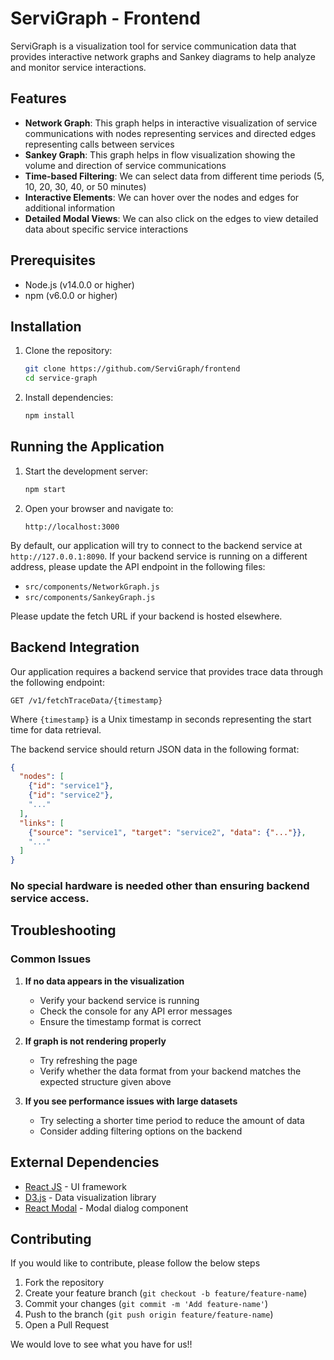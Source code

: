 # ServiGraph - Frontend

ServiGraph is a visualization tool for service communication data that provides interactive network graphs and Sankey diagrams to help analyze and monitor service interactions.
## Features

- **Network Graph**: This graph helps in interactive visualization of service communications with nodes representing services and directed edges representing calls between services
- **Sankey Graph**: This graph helps in flow visualization showing the volume and direction of service communications
- **Time-based Filtering**: We can select data from different time periods (5, 10, 20, 30, 40, or 50 minutes)
- **Interactive Elements**: We can hover over the nodes and edges for additional information
- **Detailed Modal Views**: We can also click on the edges to view detailed data about specific service interactions

## Prerequisites

- Node.js (v14.0.0 or higher)
- npm (v6.0.0 or higher)

## Installation

1. Clone the repository:
   ```bash
   git clone https://github.com/ServiGraph/frontend
   cd service-graph
   ```

2. Install dependencies:
   ```bash
   npm install
   ```

## Running the Application

1. Start the development server:
   ```bash
   npm start
   ```

2. Open your browser and navigate to:
   ```
   http://localhost:3000
   ```

By default, our application will try to connect to the backend service at `http://127.0.0.1:8090`. If your backend service is running on a different address, please update the API endpoint in the following files:
- `src/components/NetworkGraph.js`
- `src/components/SankeyGraph.js`

Please update the fetch URL if your backend is hosted elsewhere.


## Backend Integration

Our application requires a backend service that provides trace data through the following endpoint:
```
GET /v1/fetchTraceData/{timestamp}
```

Where `{timestamp}` is a Unix timestamp in seconds representing the start time for data retrieval.

The backend service should return JSON data in the following format:

```json
{
  "nodes": [
    {"id": "service1"},
    {"id": "service2"},
    "..."
  ],
  "links": [
    {"source": "service1", "target": "service2", "data": {"..."}},
    "..."
  ]
}
```
### No special hardware is needed other than ensuring backend service access.

## Troubleshooting

### Common Issues

1. **If no data appears in the visualization**
    - Verify your backend service is running
    - Check the console for any API error messages
    - Ensure the timestamp format is correct


2. **If graph is not rendering properly**
    - Try refreshing the page
    - Verify whether the data format from your backend matches the expected structure given above


3. **If you see performance issues with large datasets**
    - Try selecting a shorter time period to reduce the amount of data
    - Consider adding filtering options on the backend

## External Dependencies

- [React JS](https://reactjs.org/) - UI framework
- [D3.js](https://d3js.org/) - Data visualization library
- [React Modal](https://github.com/reactjs/react-modal) - Modal dialog component

## Contributing
If you would like to contribute, please follow the below steps

1. Fork the repository
2. Create your feature branch (`git checkout -b feature/feature-name`)
3. Commit your changes (`git commit -m 'Add feature-name'`)
4. Push to the branch (`git push origin feature/feature-name`)
5. Open a Pull Request

We would love to see what you have for us!!

